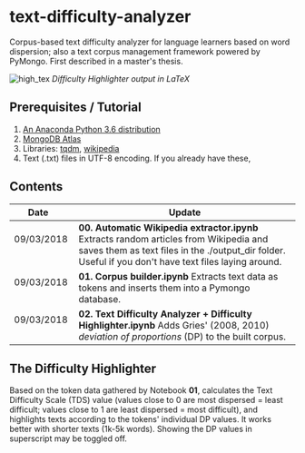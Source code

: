 # text-difficulty-analyzer
Corpus-based text difficulty analyzer for language learners based on word dispersion; also a text corpus management framework powered by PyMongo. First described in a master's thesis.

![high_tex](https://i.imgur.com/aKz0fu3.png)
*Difficulty Highlighter output in LaTeX*

## Prerequisites / Tutorial
1. [An Anaconda Python 3.6 distribution](https://www.anaconda.com/download/)
2. [MongoDB Atlas](https://www.mongodb.com/download-center?jmp=nav)
3. Libraries: [tqdm](https://anaconda.org/conda-forge/tqdm), [wikipedia](https://anaconda.org/conda-forge/wikipedia)
4. Text (.txt) files in UTF-8 encoding. If you already have these, 

## Contents
| Date          | Update        |
| ------------- | ------------- |    
| 09/03/2018      | **00. Automatic Wikipedia extractor.ipynb** Extracts random articles from Wikipedia and saves them as text files in the ./output_dir folder. Useful if you don't have text files laying around.| 
| 09/03/2018      | **01. Corpus builder.ipynb** Extracts text data as tokens and inserts them into a Pymongo database.| 
| 09/03/2018      | **02. Text Difficulty Analyzer + Difficulty Highlighter.ipynb** Adds Gries' (2008, 2010) *deviation of proportions* (DP) to the built corpus.|

## The Difficulty Highlighter
Based on the token data gathered by Notebook **01**, calculates the Text Difficulty Scale (TDS) value (values close to 0 are most dispersed = least difficult; values close to 1 are least dispersed = most difficult), and highlights texts according to the tokens' individual DP values. It works better with shorter texts (1k-5k words). Showing the DP values in superscript may be toggled off.
